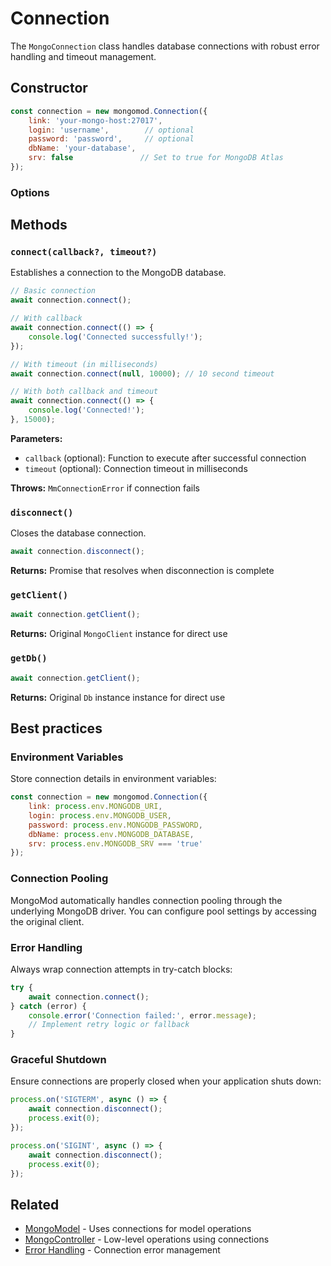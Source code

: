 # Connection

The `MongoConnection` class handles database connections with robust error handling and timeout management.

## Constructor

```javascript
const connection = new mongomod.Connection({
    link: 'your-mongo-host:27017',
    login: 'username',        // optional
    password: 'password',     // optional
    dbName: 'your-database',
    srv: false               // Set to true for MongoDB Atlas
});
```

### Options

<!--@include: ../.includes/connection-options.md-->

## Methods

### `connect(callback?, timeout?)`

Establishes a connection to the MongoDB database.

```javascript
// Basic connection
await connection.connect();

// With callback
await connection.connect(() => {
    console.log('Connected successfully!');
});

// With timeout (in milliseconds)
await connection.connect(null, 10000); // 10 second timeout

// With both callback and timeout
await connection.connect(() => {
    console.log('Connected!');
}, 15000);
```

**Parameters:**
- `callback` (optional): Function to execute after successful connection
- `timeout` (optional): Connection timeout in milliseconds

**Throws:** `MmConnectionError` if connection fails

### `disconnect()`

Closes the database connection.

```javascript
await connection.disconnect();
```

**Returns:** Promise that resolves when disconnection is complete

### `getClient()`

```javascript
await connection.getClient();
```

**Returns:** Original `MongoClient` instance for direct use

### `getDb()`

```javascript
await connection.getClient();
```

**Returns:** Original `Db` instance instance for direct use

<!-- ## Properties

### `db`

Access to the underlying MongoDB database instance.

```javascript
const database = connection.db();
// Use native MongoDB operations if needed
const collection = database.collection('users');
```

### `client`

Access to the underlying MongoDB client instance.

```javascript
const client = connection.client;
// Access client-level operations
```

### `isConnected`

Checks if the connection is currently active.

```javascript
const isConnected = connection.isConnected;
console.log('Connected:', isConnected); // true or false
```

**Returns:** Boolean indicating connection status -->

## Best practices

### Environment Variables

Store connection details in environment variables:

```javascript
const connection = new mongomod.Connection({
    link: process.env.MONGODB_URI,
    login: process.env.MONGODB_USER,
    password: process.env.MONGODB_PASSWORD,
    dbName: process.env.MONGODB_DATABASE,
    srv: process.env.MONGODB_SRV === 'true'
});
```

### Connection Pooling

MongoMod automatically handles connection pooling through the underlying MongoDB driver. You can configure pool settings by accessing the original client.

### Error Handling

Always wrap connection attempts in try-catch blocks:

```javascript
try {
    await connection.connect();
} catch (error) {
    console.error('Connection failed:', error.message);
    // Implement retry logic or fallback
}
```

### Graceful Shutdown

Ensure connections are properly closed when your application shuts down:

```javascript
process.on('SIGTERM', async () => {
    await connection.disconnect();
    process.exit(0);
});

process.on('SIGINT', async () => {
    await connection.disconnect();
    process.exit(0);
});
```

## Related

- [MongoModel](/core-concepts/model) - Uses connections for model operations
- [MongoController](/core-concepts/controller) - Low-level operations using connections
- [Error Handling](/advanced/error-handling) - Connection error management